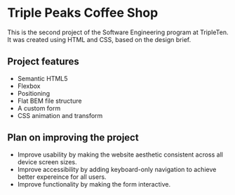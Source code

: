 # Triple Peaks Coffee Shop

This is the second project of the Software Engineering program at TripleTen. It was created using HTML and CSS, based on the design brief.

## Project features

- Semantic HTML5
- Flexbox
- Positioning
- Flat BEM file structure
- A custom form
- CSS animation and transform

## Plan on improving the project

- Improve usability by making the website aesthetic consistent across all device screen sizes.
- Improve accessibility by adding keyboard-only navigation to achieve better expereince for all users.
- Improve functionality by making the form interactive.
